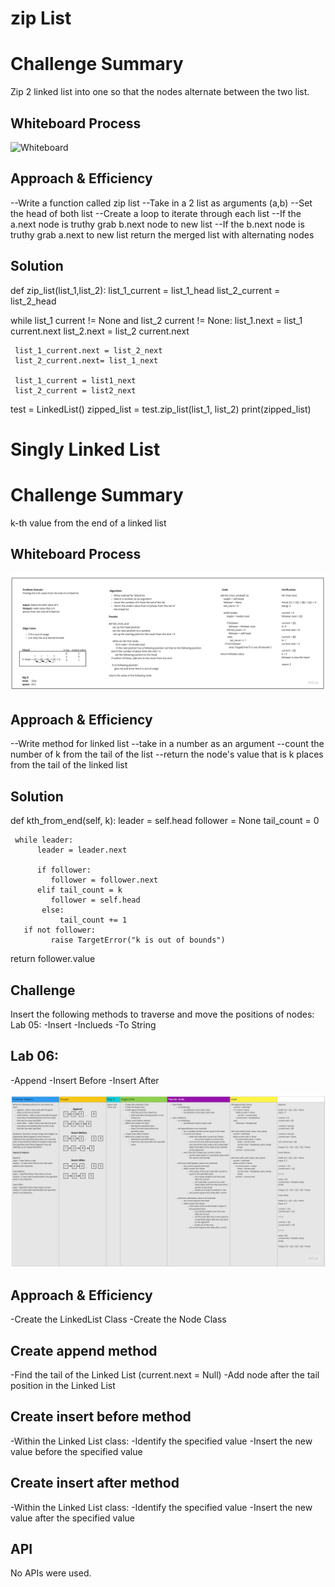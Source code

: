 # zip List

# Challenge Summary

Zip 2 linked list into one so that the nodes alternate between the two list.

## Whiteboard Process

![Whiteboard](/python/linked_list_II/linked_list/Code_Challenge_8.jpg)

## Approach & Efficiency

--Write a function called zip list
--Take in a 2 list as arguments (a,b)
--Set the head of both list
--Create a loop to iterate through each list
--If the a.next node is truthy grab b.next node to new list
--If the b.next node is truthy grab a.next to new list
return the merged list with alternating nodes

## Solution

def zip_list(list_1,list_2):
list_1_current = list_1_head
list_2_current = list_2_head

while list_1 current != None and list_2 current != None:
list_1.next = list_1 current.next
list_2.next = list_2 current.next

     list_1_current.next = list_2_next
     list_2_current.next= list_1_next

     list_1_current = list1_next
     list_2_current = list2_next

test = LinkedList()
zipped_list = test.zip_list(list_1, list_2)
print(zipped_list)

# Singly Linked List

# Challenge Summary

k-th value from the end of a linked list

## Whiteboard Process

![Whiteboard](/python/linked_list_II/linked_list/Code_Challenge_7.jpg)

## Approach & Efficiency

--Write method for linked list
--take in a number as an argument
--count the number of k from the tail of the list
--return the node's value that is k places from the tail of the linked list

## Solution

def kth_from_end(self, k):
leader = self.head
follower = None
tail_count = 0

     while leader:
          leader = leader.next

          if follower:
             follower = follower.next
          elif tail_count = k
             follower = self.head
           else:
               tail_count += 1
       if not follower:
             raise TargetError("k is out of bounds")

return follower.value

## Challenge

Insert the following methods to traverse and move the positions of nodes:
Lab 05:
-Insert
-Inclueds
-To String

## Lab 06:

-Append
-Insert Before
-Insert After

![Whiteboard](/python/linked_list_II/linked_list/Code_Challenge_06.jpg)

## Approach & Efficiency

-Create the LinkedList Class
-Create the Node Class

## Create append method

-Find the tail of the Linked List (current.next = Null)
-Add node after the tail position in the Linked List

## Create insert before method

-Within the Linked List class:
-Identify the specified value
-Insert the new value before the specified value

## Create insert after method

-Within the Linked List class:
-Identify the specified value
-Insert the new value after the specified value

## API

No APIs were used.
